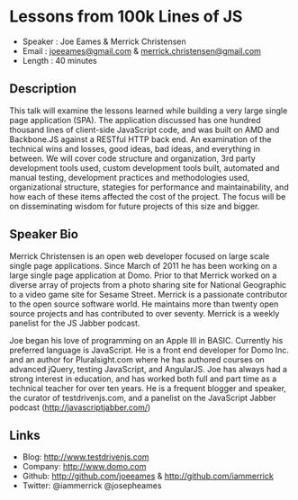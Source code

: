 Lessons from 100k Lines of JS
========================

* Speaker   : Joe Eames & Merrick Christensen
* Email     : joeeames@gmail.com & merrick.christensen@gmail.com
* Length    : 40 minutes

Description
-----------

This talk will examine the lessons learned while building a very large single page application (SPA). The application discussed has one hundred thousand lines of client-side JavaScript code, and was built on AMD and Backbone.JS against a RESTful HTTP back end. An examination of the technical wins and losses, good ideas, bad ideas, and everything in between. We will cover code structure and organization, 3rd party development tools used, custom development tools built, automated and manual testing, development practices and methodologies used, organizational structure, stategies for performance and maintainability, and how each of these items affected the cost of the project. The focus will be on disseminating wisdom for future projects of this size and bigger.

Speaker Bio
-----------

Merrick Christensen is an open web developer focused on large scale single
page applications. Since March of 2011 he has been working on a large
single page application at Domo. Prior to that Merrick worked on a diverse array of projects from
a photo sharing site for National Geographic to a video game site for
Sesame Street. Merrick is a passionate contributor to the open source
software world. He maintains more than twenty open source projects and has
contributed to over seventy. Merrick is a weekly panelist for the JS
Jabber podcast.

Joe began his love of programming on an Apple III in BASIC. Currently his preferred language is JavaScript. He is a front end developer for Domo Inc. and an author for Pluralsight.com where he has authored courses on advanced jQuery, testing JavaScript, and AngularJS. Joe has always had a strong interest in education, and has worked both full and part time as a technical teacher for over ten years. He is a frequent blogger and speaker, the curator of testdrivenjs.com, and a panelist on the JavaScript Jabber podcast (http://javascriptjabber.com/)

Links
-----

* Blog: http://www.testdrivenjs.com
* Company: http://www.domo.com
* Github: http://github.com/joeeames & http://github.com/iammerrick
* Twitter: @iammerrick @josepheames